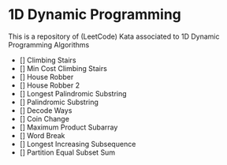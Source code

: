 # 1D Dynamic Programming

This is a repository of (LeetCode) Kata associated to 1D Dynamic Programming Algorithms

- [] Climbing Stairs
- [] Min Cost Climbing Stairs
- [] House Robber
- [] House Robber 2
- [] Longest Palindromic Substring
- [] Palindromic Substring
- [] Decode Ways
- [] Coin Change
- [] Maximum Product Subarray
- [] Word Break
- [] Longest Increasing Subsequence
- [] Partition Equal Subset Sum
